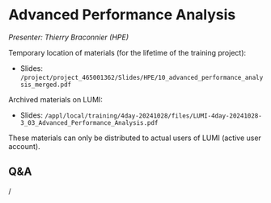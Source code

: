 # Advanced Performance Analysis

*Presenter: Thierry Braconnier (HPE)*

<!--
Course materials will be provided during and after the course.
-->

Temporary location of materials (for the lifetime of the training project):

-   Slides: `/project/project_465001362/Slides/HPE/10_advanced_performance_analysis_merged.pdf`

Archived materials on LUMI:

-   Slides: `/appl/local/training/4day-20241028/files/LUMI-4day-20241028-3_03_Advanced_Performance_Analysis.pdf`

<!--
-   Recording: `/appl/local/training/4day-20241028/recordings/3_03_Advanced_Performance_Analysis.mp4`
-->

These materials can only be distributed to actual users of LUMI (active user account).


## Q&A

/
